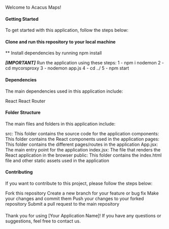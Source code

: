 Welcome to Acacus Maps!

#### Getting Started

To get started with this application, follow the steps below:

#### Clone and run this repository to your local machine

\*\* Install dependencies by running npm install

**_[IMPORTANT]_** Run the application using these steps:
1 - npm i nodemon
2 - cd mycorsproxy
3 - nodemon app.js
4 - cd ../
5 - npm start

#### Dependencies

The main dependencies used in this application include:

React
React Router

#### Folder Structure

The main files and folders in this application include:

src: This folder contains the source code for the application
components: This folder contains the React components used in the application
pages: This folder contains the different pages/routes in the application
App.jsx: The main entry point for the application
index.jsx: The file that renders the React application in the browser
public: This folder contains the index.html file and other static assets used in the application

#### Contributing

If you want to contribute to this project, please follow the steps below:

Fork this repository
Create a new branch for your feature or bug fix
Make your changes and commit them
Push your changes to your forked repository
Submit a pull request to the main repository

####

Thank you for using [Your Application Name]! If you have any questions or suggestions, feel free to contact us.
